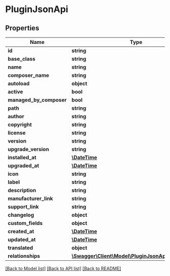 # PluginJsonApi

## Properties
Name | Type | Description | Notes
------------ | ------------- | ------------- | -------------
**id** | **string** |  | [optional] 
**base_class** | **string** |  | 
**name** | **string** |  | 
**composer_name** | **string** |  | [optional] 
**autoload** | **object** |  | 
**active** | **bool** |  | [optional] 
**managed_by_composer** | **bool** |  | [optional] 
**path** | **string** |  | [optional] 
**author** | **string** |  | [optional] 
**copyright** | **string** |  | [optional] 
**license** | **string** |  | [optional] 
**version** | **string** |  | 
**upgrade_version** | **string** |  | [optional] 
**installed_at** | [**\DateTime**](\DateTime.md) |  | [optional] 
**upgraded_at** | [**\DateTime**](\DateTime.md) |  | [optional] 
**icon** | **string** |  | [optional] 
**label** | **string** |  | 
**description** | **string** |  | [optional] 
**manufacturer_link** | **string** |  | [optional] 
**support_link** | **string** |  | [optional] 
**changelog** | **object** |  | [optional] 
**custom_fields** | **object** |  | [optional] 
**created_at** | [**\DateTime**](\DateTime.md) |  | 
**updated_at** | [**\DateTime**](\DateTime.md) |  | [optional] 
**translated** | **object** |  | [optional] 
**relationships** | [**\Swagger\Client\Model\PluginJsonApiRelationships**](PluginJsonApiRelationships.md) |  | [optional] 

[[Back to Model list]](../../README.md#documentation-for-models) [[Back to API list]](../../README.md#documentation-for-api-endpoints) [[Back to README]](../../README.md)

